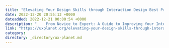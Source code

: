 ```yaml
---
title: "Elevating Your Design Skills through Interaction Design Best Practices"
date: 2022-12-20 20:55:13 +0000
dateadded: 2022-12-21 00:00:54 +0000
description: "    From Novice to Expert: A Guide to Improving Your Interaction Design Skills  Continue reading on UX Planet »  "
link: "https://uxplanet.org/elevating-your-design-skills-through-interaction-design-best-practices-19a6bb157d09?source=rss----819cc2aaeee0---4"
category:
directory: _directory/ux-planet.md
---
```

